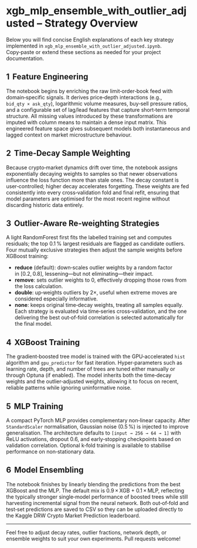 # xgb_mlp_ensemble_with_outlier_adjusted – Strategy Overview

Below you will find concise English explanations of each key strategy implemented in `xgb_mlp_ensemble_with_outlier_adjusted.ipynb`. Copy‑paste or extend these sections as needed for your project documentation.

## 1  Feature Engineering
The notebook begins by enriching the raw limit‑order‑book feed with domain‑specific signals. It derives price‑depth interactions (e.g., `bid_qty × ask_qty`), logarithmic volume measures, buy‑sell pressure ratios, and a configurable set of lag/lead features that capture short‑term temporal structure. All missing values introduced by these transformations are imputed with column means to maintain a dense input matrix. This engineered feature space gives subsequent models both instantaneous and lagged context on market microstructure behaviour.

## 2  Time‑Decay Sample Weighting
Because crypto‑market dynamics drift over time, the notebook assigns exponentially decaying weights to samples so that newer observations influence the loss function more than stale ones. The decay constant is user‑controlled; higher decay accelerates forgetting. These weights are fed consistently into every cross‑validation fold and final refit, ensuring that model parameters are optimised for the most recent regime without discarding historic data entirely.

## 3  Outlier‑Aware Re‑weighting Strategies
A light RandomForest first fits the labelled training set and computes residuals; the top 0.1 % largest residuals are flagged as candidate outliers. Four mutually exclusive strategies then adjust the sample weights before XGBoost training:
- **reduce** (default): down‑scales outlier weights by a random factor in \[0.2, 0.8\], lessening—but not eliminating—their impact.
- **remove**: sets outlier weights to 0, effectively dropping those rows from the loss calculation.
- **double**: up‑weights outliers by 2×, useful when extreme moves are considered especially informative.
- **none**: keeps original time‑decay weights, treating all samples equally.
Each strategy is evaluated via time‑series cross‑validation, and the one delivering the best out‑of‑fold correlation is selected automatically for the final model.

## 4  XGBoost Training
The gradient‑boosted tree model is trained with the GPU‑accelerated `hist` algorithm and `gpu_predictor` for fast iteration. Hyper‑parameters such as learning rate, depth, and number of trees are tuned either manually or through Optuna (if enabled). The model inherits both the time‑decay weights and the outlier‑adjusted weights, allowing it to focus on recent, reliable patterns while ignoring uninformative noise.

## 5  MLP Training
A compact PyTorch MLP provides complementary non‑linear capacity. After `StandardScaler` normalisation, Gaussian noise (0.5 %) is injected to improve generalisation. The architecture defaults to `[input → 256 → 64 → 1]` with ReLU activations, dropout 0.6, and early‑stopping checkpoints based on validation correlation. Optional k‑fold training is available to stabilise performance on non‑stationary data.

## 6  Model Ensembling
The notebook finishes by linearly blending the predictions from the best XGBoost and the MLP. The default mix is 0.9 × XGB + 0.1 × MLP, reflecting the typically stronger single‑model performance of boosted trees while still harvesting incremental signal from the neural network. Both out‑of‑fold and test‑set predictions are saved to CSV so they can be uploaded directly to the Kaggle DRW Crypto Market Prediction leaderboard.

---
Feel free to adjust decay rates, outlier fractions, network depth, or ensemble weights to suit your own experiments. Pull requests welcome!

